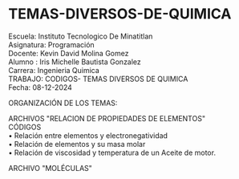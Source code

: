 # TEMAS-DIVERSOS-DE-QUIMICA

Escuela: Instituto Tecnologico De Minatitlan
<br>
Asignatura: Programación
<br>
Docente: Kevin David Molina Gomez
<br>
Alumno : Iris Michelle Bautista Gonzalez
<br>
Carrera: Ingenieria Quimica
<br>
TRABAJO: CODIGOS- TEMAS DIVERSOS DE QUIMICA 
<br>
Fecha: 08-12-2024

ORGANIZACIÓN DE LOS TEMAS:

ARCHIVOS "RELACION DE PROPIEDADES DE ELEMENTOS"
<br>
CÓDIGOS 
<br>
• Relación entre elementos y electronegatividad
<br>
• Relación de elementos y su masa molar
<br>
• Relación de viscosidad y temperatura de un Aceite de motor.

ARCHIVO "MOLÉCULAS" 
